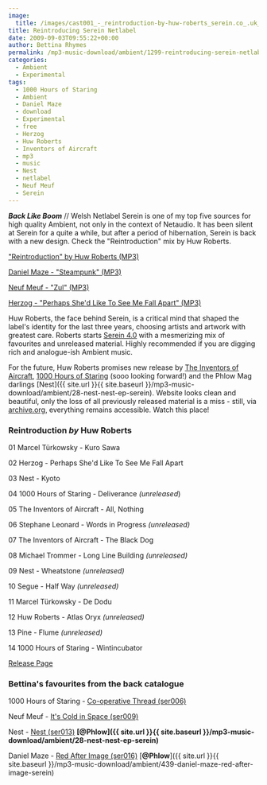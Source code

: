 ```yaml
---
image:
  title: /images/cast001_-_reintroduction-by-huw-roberts_serein.co_.uk_01.jpg
title: Reintroducing Serein Netlabel
date: 2009-09-03T09:55:22+00:00
author: Bettina Rhymes
permalink: /mp3-music-download/ambient/1299-reintroducing-serein-netlabel
categories:
  - Ambient
  - Experimental
tags:
  - 1000 Hours of Staring
  - Ambient
  - Daniel Maze
  - download
  - Experimental
  - free
  - Herzog
  - Huw Roberts
  - Inventors of Aircraft
  - mp3
  - music
  - Nest
  - netlabel
  - Neuf Meuf
  - Serein
---
```

***Back Like Boom*** // Welsh Netlabel Serein is one of my top five sources for high quality Ambient, not only in the context of Netaudio. It has been silent at Serein for a quite a while, but after a period of hibernation, Serein is back with a new design. Check the "Reintroduction" mix by Huw Roberts.

["Reintroduction" by Huw Roberts (MP3)](http://www.serein.co.uk/files/forecast/mp3/cast001_reintroduction-by-huw-roberts_(serein.co.uk).mp3)
  
[Daniel Maze - "Steampunk" (MP3)](http://ia360930.us.archive.org/0/items/ser016/ser016_02_daniel_maze_-_steampunk.mp3)
  
[Neuf Meuf - "Zul" (MP3)](http://ia331413.us.archive.org/1/items/ser009/ser009_05_neuf_meuf_-_zul.mp3)
  
[Herzog - "Perhaps She'd Like To See Me Fall Apart" (MP3)](http://www.archive.org/download/ser010/ser010_02_herzog_-_perhaps_shed_like_to_see_me_fall_apart.mp3)

<!--more-->

Huw Roberts, the face behind Serein, is a critical mind that shaped the label's identity for the last three years, choosing artists and artwork with greatest care. Roberts starts <a href="http://serein.co.uk/" target="_blank">Serein 4.0</a> with a mesmerizing mix of favourites and unreleased material. Highly recommended if you are digging rich and analogue-ish Ambient music.

For the future, Huw Roberts promises new release by <a href="http://theioa.com/" target="_blank">The Inventors of Aircraft</a>, <a href="http://www.myspace.com/iosong" target="_blank">1000 Hours of Staring</a> (sooo looking forward!) and the Phlow Mag darlings [Nest]({{ site.url }}{{ site.baseurl }}/mp3-music-download/ambient/28-nest-nest-ep-serein). Website looks clean and beautiful, only the loss of all previously released material is a miss - still, via <a href="http://www.archive.org/details/serein" target="_blank">archive.org</a>, everything remains accessible. Watch this place!

### Reintroduction _by_ Huw Roberts

01 Marcel Türkowsky - Kuro Sawa
  
02 Herzog - Perhaps She'd Like To See Me Fall Apart
  
03 Nest - Kyoto
  
04 1000 Hours of Staring - Deliverance _(unreleased_)
  
05 The Inventors of Aircraft - All, Nothing
  
06 Stephane Leonard - Words in Progress _(unreleased)_
  
07 The Inventors of Aircraft - The Black Dog
  
08 Michael Trommer - Long Line Building _(unreleased)_
  
09 Nest - Wheatstone _(unreleased)_
  
10 Segue - Half Way _(unreleased)_
  
11 Marcel Türkowsky - De Dodu
  
12 Huw Roberts - Atlas Oryx _(unreleased)_
  
13 Pine - Flume _(unreleased)_
  
14 1000 Hours of Staring - Wintincubator

<a href="http://serein.co.uk/forecasts/cast001/reintroduction-huw-roberts" target="_blank">Release Page</a>

### Bettina's favourites from the back catalogue

1000 Hours of Staring - <a href="http://www.archive.org/details/ser006" target="_blank">Co-operative Thread (ser006)</a>
  
Neuf Meuf - <a href="http://www.archive.org/details/ser009" target="_blank">It's Cold in Space (ser009)</a>
  
Nest - <a href="http://www.archive.org/details/ser013" target="_blank">Nest (ser013)</a> **[@Phlow]({{ site.url }}{{ site.baseurl }}/mp3-music-download/ambient/28-nest-nest-ep-serein)**
  
Daniel Maze - <a href="http://www.archive.org/details/ser016" target="_blank">Red After Image (ser016)</a> [**@Phlow**]({{ site.url }}{{ site.baseurl }}/mp3-music-download/ambient/439-daniel-maze-red-after-image-serein)